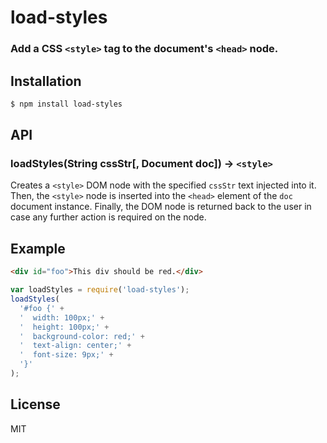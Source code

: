 load-styles
===========
### Add a CSS `<style>` tag to the document's `<head>` node.


Installation
------------

``` bash
$ npm install load-styles
```


API
---

### loadStyles(String cssStr[, Document doc]) → `<style>`

Creates a `<style>` DOM node with the specified `cssStr` text injected into it.
Then, the `<style>` node is inserted into the `<head>` element of the `doc`
document instance. Finally, the DOM node is returned back to the user in case
any further action is required on the node.


Example
-------

``` html
<div id="foo">This div should be red.</div>
```

``` js
var loadStyles = require('load-styles');
loadStyles(
  '#foo {' +
  '  width: 100px;' +
  '  height: 100px;' +
  '  background-color: red;' +
  '  text-align: center;' +
  '  font-size: 9px;' +
  '}'
);
```


License
-------

MIT
